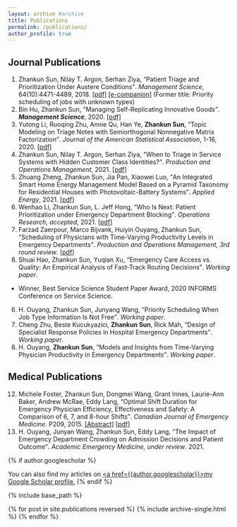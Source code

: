 ```yaml
---
layout: archive #archive
title: Publications
permalink: /publications/
author_profile: true
---
```


## Journal Publications

1. Zhankun Sun, Nilay T. Argon, Serhan Ziya, <q>Patient Triage and Prioritization Under Austere Conditions</q>. _Management Science_, 64(10):4471-4489, 2018. [\[pdf\]](/files/Sun-Argon-Ziya_Final.pdf) [\[e-companion\]](/files/mnsc.2017.2855-sm.pdf) (Former title: Priority scheduling of jobs with unknown types)
1. Bin Hu, Zhankun Sun, <q>Managing Self-Replicating Innovative Goods</q>. **_Management Science_**, 2020. [\[pdf\]](/files/replication_Final.pdf)
1. Yutong Li, Ruoqing Zhu, Annie Qu, Han Ye, **Zhankun Sun**, <q>Topic Modeling on Triage Notes with Semiorthogonal Nonnegative Matrix Factorization</q>. _Journal of the American Statistical Association_, 1-16, 2020. [\[pdf\]](https://arxiv.org/abs/1805.02306)
1. Zhankun Sun, Nilay T. Argon, Serhan Ziya, <q>When to Triage in Service Systems with Hidden Customer Class Identities?</q>. _Production and Operations Management_, 2021. [\[pdf\]](/files/Sun-Argon-Ziya-Arrival-POM.pdf)
1. Zhuang Zheng, Zhankun Sun, Jia Pan, Xiaowei Luo, <q>An Integrated Smart Home Energy Management Model Based on a Pyramid Taxonomy for Residential Houses with Photovoltaic-Battery Systems</q>. _Applied Energy_, 2021. [\[pdf\]](/files/SHEM_applied_energy.pdf)
6. Wenhao Li, Zhankun Sun, L. Jeff Hong, <q>Who Is Next: Patient Prioritization under Emergency Department Blocking</q>. _Operations Research, accepted_, 2021. [\[pdf\]](/files/Waiting_Time_Puzzle_final.pdf)
6. Farzad Zaerpour, Marco Bijvank, Huiyin Ouyang, Zhankun Sun, <q>Scheduling of Physicians with Time-Varying Productivity Levels in Emergency Departments</q>. _Production and Operations Management, 3rd round review_. [\[pdf\]](/files/Physician_Rostering_POM.pdf)
6. Shuai Hao, Zhankun Sun, Yuqian Xu, <q>Emergency Care Access vs. Quality: An Empirical Analysis of Fast-Track Routing Decisions</q>. _Working paper_.
  * Winner, Best Service Science Student Paper Award, 2020 INFORMS Conference on Service Science.
6. H. Ouyang, Zhankun Sun, Junyang Wang, <q>Priority Scheduling When Job Type Information Is Not Free</q>. _Working paper_.
6. Cheng Zhu, Beste Kucukyazici, **Zhankun Sun**,  Rick Mah, <q>Design of Specialist Response Policies in Hospital Emergency Departments</q>. _Working paper_.
7. H. Ouyang, **Zhankun Sun**, <q>Models and Insights from Time-Varying Physician Productivity in Emergency Departments</q>. _Working paper_.

## Medical Publications
12. Michele Foster, Zhankun Sun, Dongmei Wang, Grant Innes, Laurie-Ann Baker, Andrew McRae, Eddy Lang, <q>Optimal Shift Duration for Emergency Physician Efficiency, Effectiveness and Safety: A Comparison of 6, 7, and 8-hour Shifts</q>. _Canadian Journal of Emergency Medicine_. P209, 2015. [\[Abstract\]](https://nbtrauma.ca/wp-content/uploads/2020/10/Phelna-et-al-2015.pdf) [\[pdf\]](/files/optimal-shift-duration-for-em-physician-efficiency-foster-abstract-2015.pdf)
13. H. Ouyang, Junyan Wang, Zhankun Sun, Eddy Lang, <q>The Impact of Emergency Department Crowding on Admission Decisions and Patient Outcome</q>. _Academic Emergency Medicine, under review_. 2021.

{% if author.googlescholar %}
<!---
6. Huiyin Ouyang, **Zhankun Sun**, Junyang Wang, <q>Impact of Classification Accuracy for Scheduling Jobs with Unknown Types in Service Systems</q>. _Working paper_.
## Working in Progress
* Huiyin Ouyang, **Zhankun Sun**, <q>On Scheduling a Two-Class Queue with Concave Waiting Cost</q>. _Working paper_.
* <q>Allocation of Intensive Care Unit Beds with Patient Abandonment and Readmission</q>, with H. Ouyang.
* <q>Admission Control under Imperfect Customer Information</q>, with H. Ouyang.
* <q>Mining Triage Notes to Predict Hospital Admissions from Emergency Departments</q>, with H. Ye, et al.

<ol start="9">
    <li><q>Allocation of Intensive Care Unit Beds with Readmission</q>, with H. Ouyang.</li>
    <li><q>Admission Control under Imperfect Customer Information</q>, with H. Ouyang.</li>
    <li><q>Mining Triage Notes to Predict Hospital Admissions from Emergency Departments</q>, with H. Ye, et al.</li>
</ol>
--->
  You can also find my articles on <u><a href=</q>{{author.googlescholar}}</q>>my Google Scholar profile</a>.</u>
{% endif %}

{% include base_path %}

{% for post in site.publications reversed %}
  {% include archive-single.html %}
{% endfor %}

